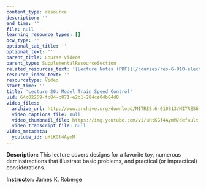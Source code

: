 ```yaml
---
content_type: resource
description: ''
end_time: ''
file: null
learning_resource_types: []
ocw_type: ''
optional_tab_title: ''
optional_text: ''
parent_title: Course Videos
parent_type: SupplementalResourceSection
related_resources_text: '[Lecture Notes (PDF)](/courses/res-6-010-electronic-feedback-systems-spring-2013/resources/mitres_6-010s13_lec20)'
resource_index_text: ''
resourcetype: Video
start_time: ''
title: 'Lecture 20: Model Train Speed Control'
uid: 64c02259-fc84-c871-e2d1-284ce04b84d8
video_files:
  archive_url: http://www.archive.org/download/MITRES.6-010S13/MITRES6-010S13_lec20_300k.mp4
  video_captions_file: null
  video_thumbnail_file: https://img.youtube.com/vi/uHtKGf4AymM/default.jpg
  video_transcript_file: null
video_metadata:
  youtube_id: uHtKGf4AymM
---
```


**Description:** This lecture covers designs for a favorite toy, numerous deminstractions that illustrate basic problems, and practical (or impractical) considerations.

**Instructor:** James K. Roberge



